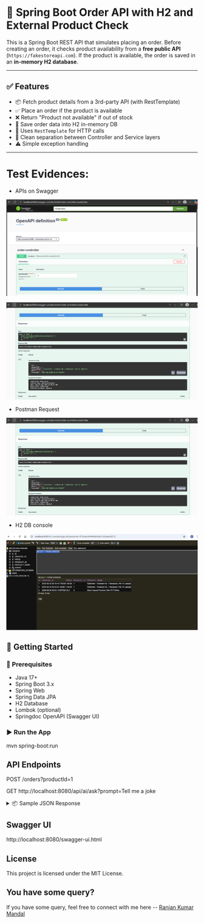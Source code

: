 # 🛒 Spring Boot Order API with H2 and External Product Check

This is a Spring Boot REST API that simulates placing an order. Before creating an order, it checks product availability from a **free public API** (`https://fakestoreapi.com`). If the product is available, the order is saved in an **in-memory H2 database**.

---

## ✅ Features

- 📦 Fetch product details from a 3rd-party API (with RestTemplate)
- ✅ Place an order if the product is available
- ❌ Return "Product not available" if out of stock
- 💾 Save order data into H2 in-memory DB
- 🔁 Uses `RestTemplate` for HTTP calls
- 🔧 Clean separation between Controller and Service layers
- ⚠️ Simple exception handling

---

# Test Evidences:

- APIs on Swagger

![img.png](img.png)

![img_1.png](img_1.png)

- Postman Request

 ![img_1.png](img_1.png)

- H2 DB console

![img_3.png](img_3.png)


## 🚀 Getting Started

### 🔧 Prerequisites

- Java 17+
- Spring Boot 3.x
- Spring Web
- Spring Data JPA
- H2 Database
- Lombok (optional)
- Springdoc OpenAPI (Swagger UI)

### ▶️ Run the App

mvn spring-boot:run


## API Endpoints

POST /orders?productId=1

GET http://localhost:8080/api/ai/ask?prompt=Tell me a joke

<details> <summary>📦 Sample JSON Response</summary>
✅ Success
<pre>{
  "id": 1,
  "productId": 1,
  "productName": "Fjallraven - Foldsack No. 1 Backpack",
  "price": 109.95,
  "createdAt": "2025-08-24T13:45:21.123"
}</pre>

❌ Product Not Available
Product not available.

❌ Invalid ID or API Error
Error occurred: 404 Not Found

</details>

## Swagger UI
http://localhost:8080/swagger-ui.html

## License
This project is licensed under the MIT License.

## You have some query?
If you have some query, feel free to connect with me here -- [Ranjan Kumar Mandal](https://www.linkedin.com/in/ranjan-kumar-m-818367158/)
